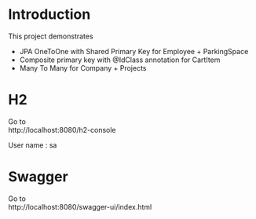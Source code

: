 # Introduction
This project demonstrates 
- JPA OneToOne with Shared Primary Key for Employee + ParkingSpace
- Composite primary key with @IdClass annotation for CartItem
- Many To Many for Company + Projects

# H2
Go to  
http://localhost:8080/h2-console

User name : sa

# Swagger
Go to  
http://localhost:8080/swagger-ui/index.html



